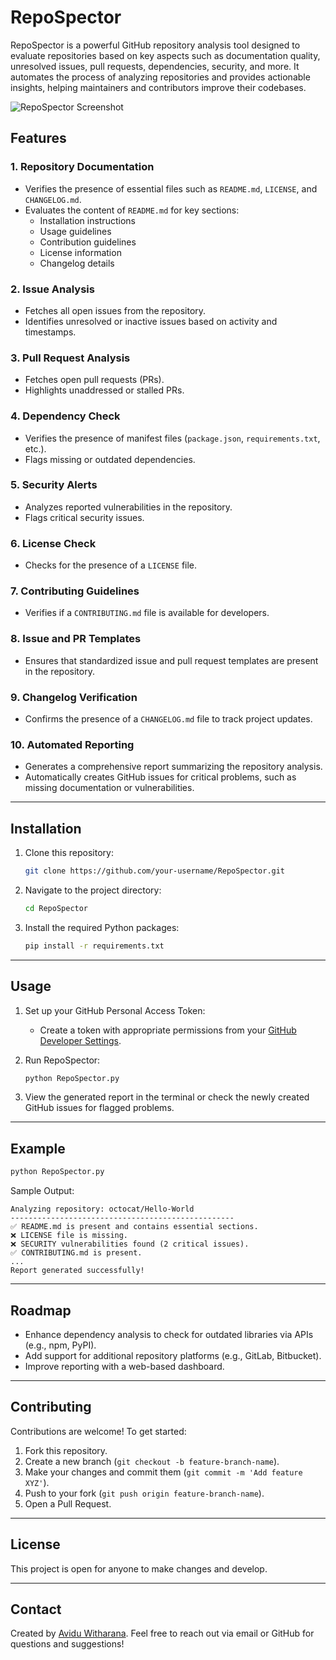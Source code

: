 # RepoSpector

RepoSpector is a powerful GitHub repository analysis tool designed to evaluate repositories based on key aspects such as documentation quality, unresolved issues, pull requests, dependencies, security, and more. It automates the process of analyzing repositories and provides actionable insights, helping maintainers and contributors improve their codebases.

![RepoSpector Screenshot](screenshot.png)
## Features

### 1. Repository Documentation
- Verifies the presence of essential files such as `README.md`, `LICENSE`, and `CHANGELOG.md`.
- Evaluates the content of `README.md` for key sections:
  - Installation instructions
  - Usage guidelines
  - Contribution guidelines
  - License information
  - Changelog details

### 2. Issue Analysis
- Fetches all open issues from the repository.
- Identifies unresolved or inactive issues based on activity and timestamps.

### 3. Pull Request Analysis
- Fetches open pull requests (PRs).
- Highlights unaddressed or stalled PRs.

### 4. Dependency Check
- Verifies the presence of manifest files (`package.json`, `requirements.txt`, etc.).
- Flags missing or outdated dependencies.

### 5. Security Alerts
- Analyzes reported vulnerabilities in the repository.
- Flags critical security issues.

### 6. License Check
- Checks for the presence of a `LICENSE` file.

### 7. Contributing Guidelines
- Verifies if a `CONTRIBUTING.md` file is available for developers.

### 8. Issue and PR Templates
- Ensures that standardized issue and pull request templates are present in the repository.

### 9. Changelog Verification
- Confirms the presence of a `CHANGELOG.md` file to track project updates.

### 10. Automated Reporting
- Generates a comprehensive report summarizing the repository analysis.
- Automatically creates GitHub issues for critical problems, such as missing documentation or vulnerabilities.

---

## Installation

1. Clone this repository:
   ```bash
   git clone https://github.com/your-username/RepoSpector.git
   ```

2. Navigate to the project directory:
   ```bash
   cd RepoSpector
   ```

3. Install the required Python packages:
   ```bash
   pip install -r requirements.txt
   ```

---

## Usage

1. Set up your GitHub Personal Access Token:
   - Create a token with appropriate permissions from your [GitHub Developer Settings](https://github.com/settings/tokens).

2. Run RepoSpector:
   ```bash
   python RepoSpector.py
   ```

3. View the generated report in the terminal or check the newly created GitHub issues for flagged problems.

---

## Example

```bash
python RepoSpector.py
```

Sample Output:
```
Analyzing repository: octocat/Hello-World
--------------------------------------------------
✅ README.md is present and contains essential sections.
❌ LICENSE file is missing.
❌ SECURITY vulnerabilities found (2 critical issues).
✅ CONTRIBUTING.md is present.
...
Report generated successfully!
```

---

## Roadmap
- Enhance dependency analysis to check for outdated libraries via APIs (e.g., npm, PyPI).
- Add support for additional repository platforms (e.g., GitLab, Bitbucket).
- Improve reporting with a web-based dashboard.

---

## Contributing

Contributions are welcome! To get started:
1. Fork this repository.
2. Create a new branch (`git checkout -b feature-branch-name`).
3. Make your changes and commit them (`git commit -m 'Add feature XYZ'`).
4. Push to your fork (`git push origin feature-branch-name`).
5. Open a Pull Request.

---

## License

This project is open for anyone to make changes and develop.

---

## Contact

Created by [Avidu Witharana](https://github.com/avidzcheetah). Feel free to reach out via email or GitHub for questions and suggestions!
